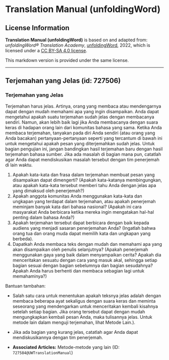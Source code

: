 # Translation Manual (unfoldingWord)

## License Information

**Translation Manual (unfoldingWord)** is based on and adapted from: _unfoldingWord® Translation Academy_, [unfoldingWord](https://unfoldingword.org/utw), 2022, which is licensed under a [CC BY-SA 4.0 license](https://creativecommons.org/licenses/by-sa/4.0/legalcode.en).

This markdown version is provided under the same license.



--------------------------------

## Terjemahan yang Jelas (id: 727506)

### Terjemahan yang Jelas

Terjemahan harus jelas. Artinya, orang yang membaca atau mendengarnya dapat dengan mudah memahami apa yang ingin disampaikan. Anda dapat mengetahui apakah suatu terjemahan sudah jelas dengan membacanya sendiri. Namun, akan lebih baik lagi jika Anda membacanya dengan suara keras di hadapan orang lain dari komunitas bahasa yang sama. Ketika Anda membaca terjemahan, tanyakan pada diri Anda sendiri (atau orang yang Anda bacakan) pertanyaan\-pertanyaan seperti yang tercantum di bawah ini untuk mengetahui apakah pesan yang diterjemahkan sudah jelas. Untuk bagian pengujian ini, jangan bandingkan hasil terjemahan baru dengan hasil terjemahan bahasa sumber. Jika ada masalah di bagian mana pun, catatlah agar Anda dapat mendiskusikan masalah tersebut dengan tim penerjemah di lain waktu.

1. Apakah kata\-kata dan frasa dalam terjemahan membuat pesan yang disampaikan dapat dimengerti? (Apakah kata\-katanya membingungkan, atau apakah kata\-kata tersebut memberi tahu Anda dengan jelas apa yang dimaksud oleh penerjemah?)
2. Apakah anggota komunitas Anda menggunakan kata\-kata dan ungkapan yang terdapat dalam terjemahan, atau apakah penerjemah meminjam banyak kata dari bahasa nasional? (Apakah ini cara masyarakat Anda berbicara ketika mereka ingin mengatakan hal\-hal penting dalam bahasa Anda?)
3. Apakah terjemahan tersebut dapat berbicara dengan baik kepada audiens yang menjadi sasaran penerjemahan Anda? (Ingatlah bahwa orang tua dan orang muda dapat memilih kata dan ungkapan yang berbeda).
4. Dapatkah Anda membaca teks dengan mudah dan memahami apa yang akan disampaikan oleh penulis selanjutnya? (Apakah penerjemah menggunakan gaya yang baik dalam menyampaikan cerita? Apakah dia menceritakan sesuatu dengan cara yang masuk akal, sehingga setiap bagian sesuai dengan bagian sebelumnya dan bagian sesudahnya? Apakah Anda harus berhenti dan membaca sebagian lagi untuk memahaminya?)

Bantuan tambahan:

* Salah satu cara untuk menentukan apakah teksnya jelas adalah dengan membaca beberapa ayat sekaligus dengan suara keras dan meminta seseorang yang mendengarkan untuk menceritakan kembali kisahnya setelah setiap bagian. Jika orang tersebut dapat dengan mudah mengungkapkan kembali pesan Anda, maka tulisannya jelas. Untuk metode lain dalam menguji terjemahan, lihat Metode Lain.).
* Jika ada bagian yang kurang jelas, catatlah agar Anda dapat mendiskusikannya dengan tim penerjemah.

* **Associated Articles:** Metode-metode yang lain (ID: `727584@UWTranslationManual`)


